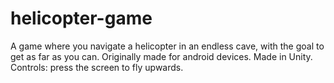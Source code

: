 # helicopter-game

A game where you navigate a helicopter in an endless cave, with the goal to get as far as you can.
Originally made for android devices. Made in Unity.
Controls: press the screen to fly upwards. 
